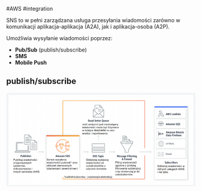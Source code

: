 #AWS #integration

SNS to w pełni zarządzana usługa przesyłania wiadomości zarówno w komunikacji aplikacja-aplikacja (A2A), jak i aplikacja-osoba (A2P).

Umożliwia wysyłanie wiadomości poprzez:

- **Pub/Sub** (publish/subscribe)
- **SMS**
- **Mobile Push**

## publish/subscribe

![SNS pub-sub.png](../attachments/SNS%20pub-sub.png)